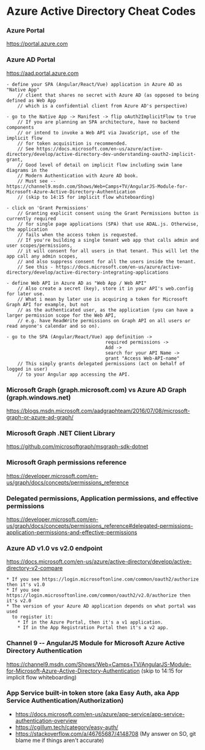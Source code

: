 # Azure Active Directory Cheat Codes

### Azure Portal
https://portal.azure.com


### Azure AD Portal
https://aad.portal.azure.com


    - define your SPA (Angular/React/Vue) application in Azure AD as "Native App"
        // client that shares no secret with Azure AD (as opposed to being defined as Web App
        // which is a confidential client from Azure AD's perspective)
    
    - go to the Native App -> Manifest -> flip oAuth2ImplicitFlow to true
        // If you are planning an SPA architecture, have no backend components
        // or intend to invoke a Web API via JavaScript, use of the implicit flow
        // for token acquisition is recommended.
        // See https://docs.microsoft.com/en-us/azure/active-directory/develop/active-directory-dev-understanding-oauth2-implicit-grant,
        // Good level of detail on implicit flow including swim lane diagrams in the
        // Modern Authentication with Azure AD book.
        // Must see -- https://channel9.msdn.com/Shows/Web+Camps+TV/AngularJS-Module-for-Microsoft-Azure-Active-Directory-Authentication
        // (skip to 14:15 for implicit flow whiteboarding)
    
    - click on 'Grant Permissions'
        // Granting explicit consent using the Grant Permissions button is currently required
        // for single page applications (SPA) that use ADAL.js. Otherwise, the application 
        // fails when the access token is requested.
        // If you're building a single tenant web app that calls admin and user scopes/permissions,
        // it will consent for all users in that tenant. This will let the app call any admin scopes,
        // and also suppress consent for all the users inside the tenant.
        // See this - https://docs.microsoft.com/en-us/azure/active-directory/develop/active-directory-integrating-applications
    
    - define Web API in Azure AD as "Web App / Web API"
        // Also create a secret (key), store it in your API's web.config for later use.
        // What i mean by later use is acquiring a token for Microsoft Graph API for example, but not
        // as the authenticated user, as the application (you can have a larger permission scope for the Web API,
        // e.g. have ReadWrite permissions on Graph API on all users or read anyone's calendar and so on).
    
    - go to the SPA (Angular/React/Vue) app definition ->
                                        required permissions ->
                                        Add ->
                                        search for your API Name ->
                                        grant "Access Web-API-name"
        // This simply grants delegated permissions (act on behalf of logged in user)
        // to your Angular app accessing the API.


### Microsoft Graph (graph.microsoft.com) vs Azure AD Graph (graph.windows.net)
https://blogs.msdn.microsoft.com/aadgraphteam/2016/07/08/microsoft-graph-or-azure-ad-graph/


### Microsoft Graph .NET Client Library
https://github.com/microsoftgraph/msgraph-sdk-dotnet


### Microsoft Graph permissions reference
https://developer.microsoft.com/en-us/graph/docs/concepts/permissions_reference


### Delegated permissions, Application permissions, and effective permissions
https://developer.microsoft.com/en-us/graph/docs/concepts/permissions_reference#delegated-permissions-application-permissions-and-effective-permissions


### Azure AD v1.0 vs v2.0 endpoint
https://docs.microsoft.com/en-us/azure/active-directory/develop/active-directory-v2-compare

    * If you see https://login.microsoftonline.com/common/oauth2/authorize then it's v1.0
    * If you see https://login.microsoftonline.com/common/oauth2/v2.0/authorize then it's v2.0
    * The version of your Azure AD application depends on what portal was used
      to register it:
        * If in the Azure Portal, then it's a v1 application.
        * If in the App Registration Portal then it's a v2 app.


### Channel 9 -- AngularJS Module for Microsoft Azure Active Directory Authentication
https://channel9.msdn.com/Shows/Web+Camps+TV/AngularJS-Module-for-Microsoft-Azure-Active-Directory-Authentication
(skip to 14:15 for implicit flow whiteboarding)


### App Service built-in token store (aka Easy Auth, aka App Service Authentication/Authorization)
* https://docs.microsoft.com/en-us/azure/app-service/app-service-authentication-overview
* https://cgillum.tech/category/easy-auth/
* https://stackoverflow.com/a/46765687/4148708 (My answer on SO, git blame me if things aren't accurate)
